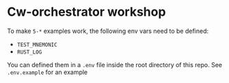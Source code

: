 # Cw-orchestrator workshop

To make `5-*` examples work, the following env vars need to be defined:

- `TEST_MNEMONIC`
- `RUST_LOG`

You can defined them in a `.env` file inside the root directory of this repo.
See `.env.example` for an example
